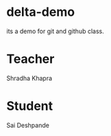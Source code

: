 # delta-demo
its a demo for git and github class.

# Teacher
Shradha Khapra 

# Student 
Sai Deshpande 